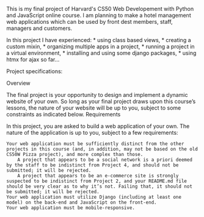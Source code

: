 This is my final project of Harvard's CS50 Web Developement with Python and JavaScript online course. I am planning to make a hotel management web applications which can be used by front dest members, staff, managers and customers. 

In this project I have experienced:
    * using class based views,
    * creating a custom mixin,
    * organizing multiple apps in a project,
    * running a project in a virtual environment,
    * installing and using some django packages,
    * using htmx for ajax
    so far...

Project specifications:

Overview

The final project is your opportunity to design and implement a dynamic website of your own. So long as your final project draws upon this course’s lessons, the nature of your website will be up to you, subject to some constraints as indicated below.
Requirements

In this project, you are asked to build a web application of your own. The nature of the application is up to you, subject to a few requirements:

    Your web application must be sufficiently distinct from the other projects in this course (and, in addition, may not be based on the old CS50W Pizza project), and more complex than those.
        A project that appears to be a social network is a priori deemed by the staff to be indistinct from Project 4, and should not be submitted; it will be rejected.
        A project that appears to be an e-commerce site is strongly suspected to be indistinct from Project 2, and your README.md file should be very clear as to why it’s not. Failing that, it should not be submitted; it will be rejected.
    Your web application must utilize Django (including at least one model) on the back-end and JavaScript on the front-end.
    Your web application must be mobile-responsive.
